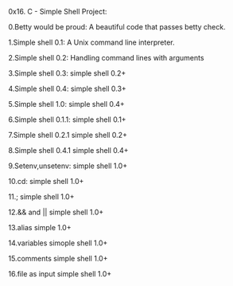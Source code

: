 0x16. C - Simple Shell Project:




0.Betty would be proud:
A beautiful code that passes betty check.

1.Simple shell 0.1:
A Unix command line interpreter.

2.Simple shell 0.2:
Handling command lines with arguments

3.Simple shell 0.3:
simple shell 0.2+

4.Simple shell 0.4:
simple shell 0.3+

5.Simple shell 1.0:
simple shell 0.4+

6.Simple shell 0.1.1:
simple shell 0.1+

7.Simple shell 0.2.1 
simple shell 0.2+

8.Simple shell 0.4.1
simple shell 0.4+

9.Setenv,unsetenv:
simple shell 1.0+

10.cd:
simple shell 1.0+

11.;
simple shell 1.0+

12.&& and ||
simple shell 1.0+

13.alias
simple 1.0+

14.variables
simople shell 1.0+

15.comments
simple shell 1.0+

16.file as input
simple shell 1.0+
